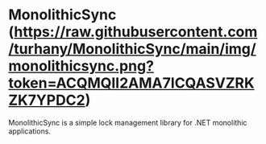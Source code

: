# MonolithicSync (https://raw.githubusercontent.com/turhany/MonolithicSync/main/img/monolithicsync.png?token=ACQMQII2AMA7ICQASVZRKZK7YPDC2)
MonolithicSync is a simple lock management library for .NET monolithic applications.

